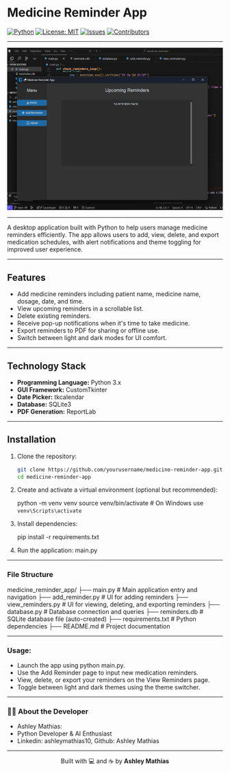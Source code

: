 # Medicine Reminder App

[![Python](https://img.shields.io/badge/Python-3.x-blue.svg)](https://www.python.org/)
[![License: MIT](https://img.shields.io/badge/License-MIT-green.svg)](LICENSE)
[![Issues](https://img.shields.io/github/issues/AshleyMathias/medicine-reminder)](https://github.com/AshleyMathias/medicine-reminder/issues)
[![Contributors](https://img.shields.io/github/contributors/AshleyMathias/medicine-reminder)](https://github.com/AshleyMathias/medicine-reminder/graphs/contributors)

---

![Medicine Reminder Screenshot](Screenshot1.png)

----

A desktop application built with Python to help users manage medicine reminders efficiently. The app allows users to add, view, delete, and export medication schedules, with alert notifications and theme toggling for improved user experience.

---

## Features

- Add medicine reminders including patient name, medicine name, dosage, date, and time.
- View upcoming reminders in a scrollable list.
- Delete existing reminders.
- Receive pop-up notifications when it's time to take medicine.
- Export reminders to PDF for sharing or offline use.
- Switch between light and dark modes for UI comfort.

---

## Technology Stack

- **Programming Language:** Python 3.x  
- **GUI Framework:** CustomTkinter  
- **Date Picker:** tkcalendar  
- **Database:** SQLite3  
- **PDF Generation:** ReportLab  

---

## Installation

1. Clone the repository:

   ```bash
   git clone https://github.com/yourusername/medicine-reminder-app.git
   cd medicine-reminder-app
   ```
2. Create and activate a virtual environment (optional but recommended):

   python -m venv venv
   source venv/bin/activate  # On Windows use `venv\Scripts\activate`

3. Install dependencies:

   pip install -r requirements.txt

4. Run the application:
   main.py

---

### File Structure

medicine_reminder_app/
├── main.py             # Main application entry and navigation
├── add_reminder.py     # UI for adding reminders
├── view_reminders.py   # UI for viewing, deleting, and exporting reminders
├── database.py         # Database connection and queries
├── reminders.db        # SQLite database file (auto-created)
├── requirements.txt    # Python dependencies
├── README.md           # Project documentation

---

### Usage:
- Launch the app using python main.py.
- Use the Add Reminder page to input new medication reminders.
- View, delete, or export your reminders on the View Reminders page.
- Toggle between light and dark themes using the theme switcher.

---

### 🙋‍♀️ About the Developer
- Ashley Mathias: 
- Python Developer & AI Enthusiast
- Linkedin: ashleymathias10, Github: Ashley Mathias

---

<p align="center">
  Built with 💻 and ☕ by <strong>Ashley Mathias</strong>
</p>



